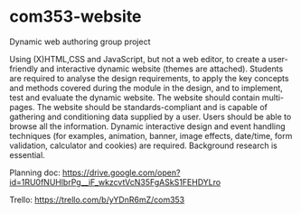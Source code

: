 # com353-website
Dynamic web authoring group project

Using (X)HTML,CSS and JavaScript, but not a web editor, to create a user-friendly and interactive dynamic website (themes are attached). 
Students are required to analyse the design requirements, to apply the key concepts and methods covered during the module in the design, 
and to implement, test and evaluate the dynamic website. The website should contain multi-pages. The website should be standards-compliant
and is capable of gathering and conditioning data supplied by a user. Users should be able to browse all the information. 
Dynamic interactive design and event handling techniques (for examples, animation, banner, image effects, date/time, form validation, 
calculator and cookies) are required. Background research is essential.

Planning doc: https://drive.google.com/open?id=1RU0fNUHlbrPg__iF_wkzcvtVcN35FgASkS1FEHDYLro

Trello: https://trello.com/b/yYDnR6mZ/com353